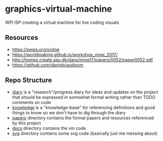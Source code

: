 # graphics-virtual-machine
WPI ISP creating a virtual machine for live coding visuals



## Resources

- https://pegjs.org/online
- https://worldmaking.github.io/workshop_nime_2017/
- http://homes.create.aau.dk/dano/nime17/papers/0052/paper0052.pdf
- https://github.com/danigb/audiovm



## Repo Structure

- [diary](diary.md) is a "research"/progress diary for ideas and updates on the project that should be expressed in somewhat formal writing rather than TODO comments on code
- [knowledge](knowledge.md) is a "knowledge-base" for referencing definitions and good things to know so we don't have to dig through the diary
- [papers](papers) directory contains the formal papers and resources referenced by this project
- [docs](public) directory contains the vm code
- [svg](svg) directory contains some svg code (basically just me messing about)
